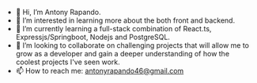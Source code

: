 - 👋 Hi, I’m Antony Rapando.
- 👀 I’m interested in learning more about the both front and backend.
- 🌱 I’m currently learning a full-stack combination of React.ts, Expressjs/Springboot, Nodejs and PostgreSQL.
- 💞️ I’m looking to collaborate on challenging projects that will allow me to grow as a developer and gain a deeper understanding
      of how the coolest projects I've seen work.
- 📫 How to reach me: antonyrapando46@gmail.com

<!---
Ace1012/Ace1012 is a ✨ special ✨ repository because its `README.md` (this file) appears on your GitHub profile.
You can click the Preview link to take a look at your changes.
--->
